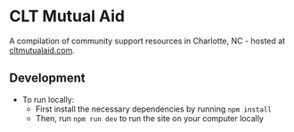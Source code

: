 # CLT Mutual Aid
A compilation of community support resources in Charlotte, NC - hosted at [cltmutualaid.com](https://www.cltmutualaid.com/).

## Development
- To run locally:
  - First install the necessary dependencies by running `npm install`
  - Then, run `npm run dev` to run the site on your computer locally

